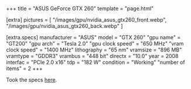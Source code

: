 +++
title     = "ASUS GeForce GTX 260"
template  = "page.html"

[extra]
pictures  = [
  "/images/gpu/nvidia_asus_gtx260_front.webp",
  "/images/gpu/nvidia_asus_gtx260_back.webp"
]

  [extra.specs]
  manufacturer       = "ASUS"
  model              = "GTX 260"
  "gpu name"         = "GT200"
  "gpu arch"         = "Tesla 2.0"
  "gpu clock speed"  = "650 MHz"
  "vram clock speed" = "1400 MHz"
  lithography        = "65 nm"
  vramsize           = "896 MB"
  vramtype           = "GDDR3"
  vrambus            = "448 bit"
  directx            = "10.0"
  year               = 2008
  interfac           = "PCIe 2.0 x16"
  tdp                = "182 W"
  condition          = "Working"
  "number of items"  = 2
+++

Took the specs <a href="https://www.techpowerup.com/gpu-specs/asus-gtx-260-top.b990">here</a>.